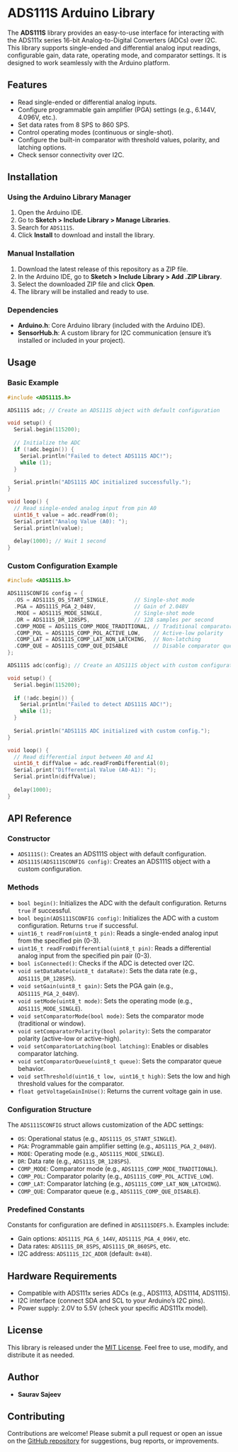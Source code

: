 # ADS111S Arduino Library

The **ADS111S** library provides an easy-to-use interface for interacting with the ADS111x series 16-bit Analog-to-Digital Converters (ADCs) over I2C. This library supports single-ended and differential analog input readings, configurable gain, data rate, operating mode, and comparator settings. It is designed to work seamlessly with the Arduino platform.

## Features
- Read single-ended or differential analog inputs.
- Configure programmable gain amplifier (PGA) settings (e.g., 6.144V, 4.096V, etc.).
- Set data rates from 8 SPS to 860 SPS.
- Control operating modes (continuous or single-shot).
- Configure the built-in comparator with threshold values, polarity, and latching options.
- Check sensor connectivity over I2C.

## Installation

### Using the Arduino Library Manager
1. Open the Arduino IDE.
2. Go to **Sketch > Include Library > Manage Libraries**.
3. Search for `ADS111S`.
4. Click **Install** to download and install the library.

### Manual Installation
1. Download the latest release of this repository as a ZIP file.
2. In the Arduino IDE, go to **Sketch > Include Library > Add .ZIP Library**.
3. Select the downloaded ZIP file and click **Open**.
4. The library will be installed and ready to use.

### Dependencies
- **Arduino.h**: Core Arduino library (included with the Arduino IDE).
- **SensorHub.h**: A custom library for I2C communication (ensure it’s installed or included in your project).

## Usage

### Basic Example
```cpp
#include <ADS111S.h>

ADS111S adc; // Create an ADS111S object with default configuration

void setup() {
  Serial.begin(115200);
  
  // Initialize the ADC
  if (!adc.begin()) {
    Serial.println("Failed to detect ADS111S ADC!");
    while (1);
  }
  
  Serial.println("ADS111S ADC initialized successfully.");
}

void loop() {
  // Read single-ended analog input from pin A0
  uint16_t value = adc.readFrom(0);
  Serial.print("Analog Value (A0): ");
  Serial.println(value);
  
  delay(1000); // Wait 1 second
}
```

### Custom Configuration Example
```cpp
#include <ADS111S.h>

ADS111SCONFIG config = {
  .OS = ADS111S_OS_START_SINGLE,        // Single-shot mode
  .PGA = ADS111S_PGA_2_048V,            // Gain of 2.048V
  .MODE = ADS111S_MODE_SINGLE,          // Single-shot mode
  .DR = ADS111S_DR_128SPS,              // 128 samples per second
  .COMP_MODE = ADS111S_COMP_MODE_TRADITIONAL, // Traditional comparator
  .COMP_POL = ADS111S_COMP_POL_ACTIVE_LOW,    // Active-low polarity
  .COMP_LAT = ADS111S_COMP_LAT_NON_LATCHING,  // Non-latching
  .COMP_QUE = ADS111S_COMP_QUE_DISABLE        // Disable comparator queue
};

ADS111S adc(config); // Create an ADS111S object with custom configuration

void setup() {
  Serial.begin(115200);
  
  if (!adc.begin()) {
    Serial.println("Failed to detect ADS111S ADC!");
    while (1);
  }
  
  Serial.println("ADS111S ADC initialized with custom config.");
}

void loop() {
  // Read differential input between A0 and A1
  uint16_t diffValue = adc.readFromDifferential(0);
  Serial.print("Differential Value (A0-A1): ");
  Serial.println(diffValue);
  
  delay(1000);
}
```

## API Reference

### Constructor
- `ADS111S()`: Creates an ADS111S object with default configuration.
- `ADS111S(ADS111SCONFIG config)`: Creates an ADS111S object with a custom configuration.

### Methods
- `bool begin()`: Initializes the ADC with the default configuration. Returns `true` if successful.
- `bool begin(ADS111SCONFIG config)`: Initializes the ADC with a custom configuration. Returns `true` if successful.
- `uint16_t readFrom(uint8_t pin)`: Reads a single-ended analog input from the specified pin (0-3).
- `uint16_t readFromDifferential(uint8_t pin)`: Reads a differential analog input from the specified pin pair (0-3).
- `bool isConnected()`: Checks if the ADC is detected over I2C.
- `void setDataRate(uint8_t dataRate)`: Sets the data rate (e.g., `ADS111S_DR_128SPS`).
- `void setGain(uint8_t gain)`: Sets the PGA gain (e.g., `ADS111S_PGA_2_048V`).
- `void setMode(uint8_t mode)`: Sets the operating mode (e.g., `ADS111S_MODE_SINGLE`).
- `void setComparatorMode(bool mode)`: Sets the comparator mode (traditional or window).
- `void setComparatorPolarity(bool polarity)`: Sets the comparator polarity (active-low or active-high).
- `void setComparatorLatching(bool latching)`: Enables or disables comparator latching.
- `void setComparatorQueue(uint8_t queue)`: Sets the comparator queue behavior.
- `void setThreshold(uint16_t low, uint16_t high)`: Sets the low and high threshold values for the comparator.
- `float getVoltageGainInUse()`: Returns the current voltage gain in use.

### Configuration Structure
The `ADS111SCONFIG` struct allows customization of the ADC settings:
- `OS`: Operational status (e.g., `ADS111S_OS_START_SINGLE`).
- `PGA`: Programmable gain amplifier setting (e.g., `ADS111S_PGA_2_048V`).
- `MODE`: Operating mode (e.g., `ADS111S_MODE_SINGLE`).
- `DR`: Data rate (e.g., `ADS111S_DR_128SPS`).
- `COMP_MODE`: Comparator mode (e.g., `ADS111S_COMP_MODE_TRADITIONAL`).
- `COMP_POL`: Comparator polarity (e.g., `ADS111S_COMP_POL_ACTIVE_LOW`).
- `COMP_LAT`: Comparator latching (e.g., `ADS111S_COMP_LAT_NON_LATCHING`).
- `COMP_QUE`: Comparator queue (e.g., `ADS111S_COMP_QUE_DISABLE`).

### Predefined Constants
Constants for configuration are defined in `ADS111SDEFS.h`. Examples include:
- Gain options: `ADS111S_PGA_6_144V`, `ADS111S_PGA_4_096V`, etc.
- Data rates: `ADS111S_DR_8SPS`, `ADS111S_DR_860SPS`, etc.
- I2C address: `ADS111S_I2C_ADDR` (default: `0x48`).

## Hardware Requirements
- Compatible with ADS111x series ADCs (e.g., ADS1113, ADS1114, ADS1115).
- I2C interface (connect SDA and SCL to your Arduino’s I2C pins).
- Power supply: 2.0V to 5.5V (check your specific ADS111x model).

## License
This library is released under the [MIT License](LICENSE). Feel free to use, modify, and distribute it as needed.

## Author
- **Saurav Sajeev**

## Contributing
Contributions are welcome! Please submit a pull request or open an issue on the [GitHub repository](https://github.com/styropyr0/ADS111S) for suggestions, bug reports, or improvements.

